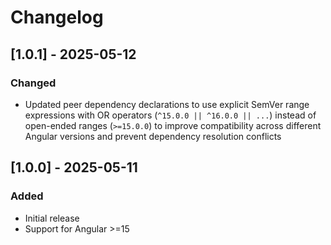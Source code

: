 # Changelog

## [1.0.1] - 2025-05-12

### Changed
- Updated peer dependency declarations to use explicit SemVer range expressions with OR operators (`^15.0.0 || ^16.0.0 || ...`) instead of open-ended ranges (`>=15.0.0`) to improve compatibility across different Angular versions and prevent dependency resolution conflicts

## [1.0.0] - 2025-05-11

### Added
- Initial release
- Support for Angular >=15

